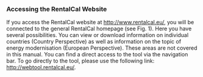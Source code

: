 <script setup>
import ImageCaption from '../components/Imagecaption.vue'
</script>

### Accessing the RentalCal Website

If you access the RentalCal website at http://www.rentalcal.eu/, you will be connected to the general RentalCal homepage (see Fig. 1). Here you have several possibilities. You can view or download information on individual countries (Country Perspective) as well as information on the topic of energy modernisation (European Perspective). These areas are not covered in this manual. You can find a direct access to the tool via the navigation bar. To go directly to the tool, please use the following link: http://webtool.rentalcal.eu/.

<ImageCaption src="/img/rcwebsite.png" caption="Figure 1: RentalCal Website"></ImageCaption>
